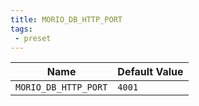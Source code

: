 ```yaml
---
title: MORIO_DB_HTTP_PORT
tags:
 - preset
---
```





<!-- MORIO_AUTO_GENERATED_CONTENT_STARTS - Manual changes made below will be overwritten -->
| Name | Default Value |
|------|---------------|
| `MORIO_DB_HTTP_PORT` | `4001` |
<!-- MORIO_AUTO_GENERATED_CONTENT_ENDS - Manual changes made above will be overwritten -->

